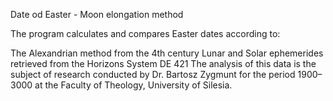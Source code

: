 Date od Easter - Moon elongation method

The program calculates and compares Easter dates according to:

The Alexandrian method from the 4th century
Lunar and Solar ephemerides retrieved from the Horizons System DE 421
The analysis of this data is the subject of research conducted by Dr. Bartosz Zygmunt for the period 1900–3000 at the Faculty of Theology, University of Silesia.
